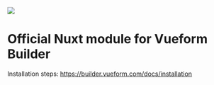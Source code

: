 <a href="https://builder.vueform.com?cid=nuxt-builder"><img src="https://raw.githubusercontent.com/vueform/builder/main/.github/assets/banner.svg"></a>

# Official Nuxt module for Vueform Builder

Installation steps: https://builder.vueform.com/docs/installation